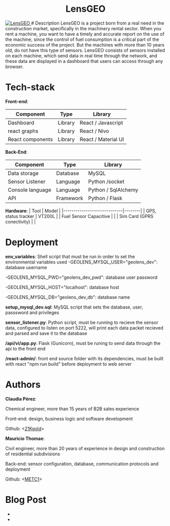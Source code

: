 <h1 align="center">LensGEO</h1>
<a href="http://3.89.211.251/lensgeo">
    <img src="https://github.com/21Kgold/Geo-lens/screenshot/screenshot.png" alt="LensGEO" title="LensGEO">
</a>
# Description
LensGEO is a project born from a real need in the construction market, specifically in the machinery rental sector. When you rent a machine, you want to have a timely and accurate report on the use of the machine, since the control of fuel consumption is a critical part of the economic success of the project. But the machines with more than 10 years old, do not have this type of sensors. LensGEO consists of sensors installed on each machine, which send data in real time through the network, and these data are displayed in a dashboard that users can access through any browser. 

# Tech-stack
**Front-end**:

| Component                  | Type             | Library               |
|----------------------------|------------------|-----------------------|
| Dashboard                  | Library          | React / Javascript    |
| react graphs               | Library          | React / Nivo          |
| React components           | Library          | React / Material UI   |




**Back-End**:

| Component                  | Type             | Library               |
|----------------------------|------------------|-----------------------|
| Data storage               | Database         | MySQL                 |
| Sensor Listener            | Language         | Python /socket        |
| Console language           | Language         | Python / SqlAlchemy   |
| API                        | Framework        | Python / Flask        |


**Hardware**:
| Tool                        | Model  |
|-----------------------------|--------|
| GPS, status tracker         | VT200L |
| Fuel Sensor Capacitive      |        |
| Sim Card (GPRS conectivity) |        |


# Deployment
 **env_variables**: Shell script that must be run in order to set the environmental variables used
-GEOLENS_MYSQL_USER="geolens_dev": database username

-GEOLENS_MYSQL_PWD="geolens_dev_pwd": database user password

-GEOLENS_MYSQL_HOST="localhost": database host

-GEOLENS_MYSQL_DB="geolens_dev_db": database name

**setup_mysql_dev.sql**: MySQL script that sets the database, user, passsword and privileges 

**sensor_listener.py**: Python script, must be running to recieve the sensor data, configured to listen on port 5222, will print each data packet recieved and parsed and save it to the database

**/api/vi/app.py**: Flask (Gunicorn), must be runing to send data through the api to the front end

**/react-admin/**: front end source folder with its dependencies, must be built with react "npm run build" before deployment to web server  


# Authors
**Claudia Pérez**: 

Chemical engineer, more than 15 years of B2B sales experience

Front-end: design, business logic and software development

Github: <[21Kgold](https://github.com/21Kgold)>

**Mauricio Thomae**:

Civil engineer, more than 20 years of experience in design and construction of residential subdivisions

Back-end: sensor configuration, database, communication protocols and deployment

Github: <[METC1](https://github.com/METC1)>

# Blog Post
-
-

